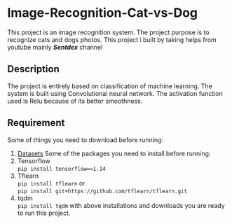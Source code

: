 # Image-Recognition-Cat-vs-Dog
This project is an image recognition system. The project purpose is to recognize cats and dogs photos. This project i built by taking helps from youtube mainly __*Sentdex*__ channel
## Description
The project is entirely based on classification of machine learning. The system is built using Convolutional neural network. The activation function used is Relu because of its better smoothness. 
## Requirement
Some of things you need to download before running:
1. [Datasets](https://www.kaggle.com/c/dogs-vs-cats-redux-kernels-edition/data)
Some of the packages you need to install before running:
1. Tensorflow  
   `pip install tensorflow==1.14`
2. Tflearn  
    `pip install tflearn`
    or  
    `pip install git+https://github.com/tflearn/tflearn.git`
3. tqdm  
    `pip install tqdm`
with above installations and downloads you are ready to run this project.
